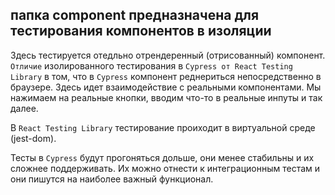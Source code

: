## папка component предназначена для тестирования компонентов в изоляции

Здесь тестируется отедльно отрендеренный (отрисованный) компонент. 
`Отличие` изолированного тестирования в `Cypress от React Testing Library` в том, что в `Cypress` компонент реднериться непосредственно в браузере.
Здесь идет взаимодействие с реальными компонентами. Мы нажимаем на реальные кнопки, вводим что-то в реальные инпуты и так далее.

В `React Testing Library` тестирование проиходит в виртуальной среде (jest-dom).

Тесты в `Cypress` будут прогоняться дольше, они менее стабильны и их сложнее поддерживать. Их можно отнести к интеграционным тестам и они пишутся на наиболее важный функционал.